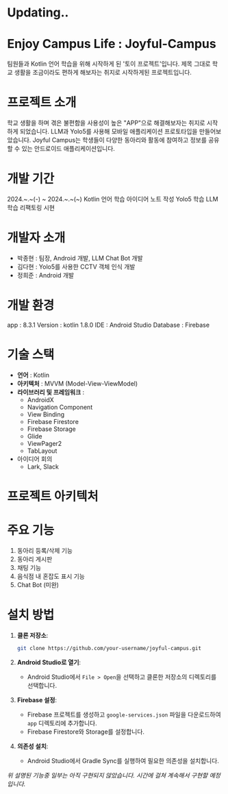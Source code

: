 # Updating..

# Enjoy Campus Life : Joyful-Campus
팀원들과 Kotlin 언어 학습을 위해 시작하게 된 '토이 프로젝트'입니다. 제목 그대로 학교 생활을 조금이라도 편하게 해보자는 취지로 시작하게된 프로젝트입니다.

# 프로젝트 소개
학교 생활을 하며 겪은 불편함을 사용성이 높은 "APP"으로 해결해보자는 취지로 시작하게 되었습니다. LLM과 Yolo5를 사용해 모바일 애플리케이션 프로토타입을 만들어보았습니다.
Joyful Campus는 학생들이 다양한 동아리와 활동에 참여하고 정보를 공유할 수 있는 안드로이드 애플리케이션입니다.

# 개발 기간
2024.~.~(-) ~ 2024.~.~(~)
Kotlin 언어 학습
아이디어 노트 작성
Yolo5 학습
LLM 학습
리팩토링
시현

# 개발자 소개
- 박종현 : 팀장, Android 개발, LLM Chat Bot 개발
- 김다현 : Yolo5를 사용한 CCTV 객체 인식 개발
- 정희준 : Android 개발

# 개발 환경
app : 8.3.1
Version : kotlin 1.8.0
IDE : Android Studio
Database : Firebase

# 기술 스택
- **언어** : Kotlin
- **아키텍처** : MVVM (Model-View-ViewModel)
- **라이브러리 및 프레임워크** :
  - AndroidX
  - Navigation Component
  - View Binding
  - Firebase Firestore
  - Firebase Storage
  - Glide
  - ViewPager2
  - TabLayout
- 아이디어 회의
  - Lark, Slack

# 프로젝트 아키텍처

# 주요 기능
1. 동아리 등록/삭제 기능
2. 동아리 게시판
3. 채팅 기능
4. 음식점 내 혼잡도 표시 기능
5. Chat Bot (미완)

# 설치 방법
1. **클론 저장소**:
    ```sh
    git clone https://github.com/your-username/joyful-campus.git
    ```

2. **Android Studio로 열기**:
    - Android Studio에서 `File > Open`을 선택하고 클론한 저장소의 디렉토리를 선택합니다.

3. **Firebase 설정**:
    - Firebase 프로젝트를 생성하고 `google-services.json` 파일을 다운로드하여 `app` 디렉토리에 추가합니다.
    - Firebase Firestore와 Storage를 설정합니다.

4. **의존성 설치**:
    - Android Studio에서 Gradle Sync를 실행하여 필요한 의존성을 설치합니다.

  *위 설명된 기능중 일부는 아직 구현되지 않았습니다. 시간에 걸쳐 계속해서 구현할 예정입니다.*
